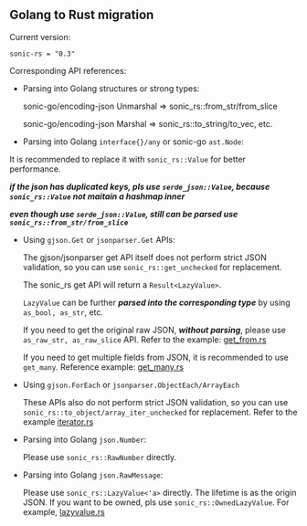## Golang to Rust migration

Current version:

`sonic-rs = "0.3"`

Corresponding API references:

- Parsing into Golang structures or strong types:

  sonic-go/encoding-json Unmarshal => sonic_rs::from_str/from_slice

  sonic-go/encoding-json Marshal => sonic_rs::to_string/to_vec, etc.

- Parsing into Golang `interface{}/any` or sonic-go `ast.Node`:

 It is recommended to replace it with `sonic_rs::Value` for better performance.

  ***if the json has duplicated keys, pls use `serde_json::Value`, because `sonic_rs::Value` not maitain a hashmap inner***

  ***even though use `serde_json::Value`, still can be parsed use `sonic_rs::from_str/from_slice`***

- Using `gjson.Get` or `jsonparser.Get` APIs:

  The gjson/jsonparser get API itself does not perform strict JSON validation, so you can use `sonic_rs::get_unchecked` for replacement. 
  
  The sonic_rs get API will return a `Result<LazyValue>`.
  
  `LazyValue` can be further ***parsed into the corresponding type*** by using `as_bool, as_str`, etc. 
  
  If you need to get the original raw JSON, ***without parsing***, please use `as_raw_str, as_raw_slice` API. Refer to the example: [get_from.rs](../examples/get_from.rs)

  If you need to get multiple fields from JSON, it is recommended to use `get_many`. Reference example: [get_many.rs](../examples/get_many.rs)

- Using `gjson.ForEach` or `jsonparser.ObjectEach/ArrayEach`

  These APIs also do not perform strict JSON validation, so you can use `sonic_rs::to_object/array_iter_unchecked` for replacement. Refer to the example [iterator.rs](../examples/iterator.rs)

- Parsing into Golang `json.Number`:

  Please use `sonic_rs::RawNumber` directly.

- Parsing into Golang `json.RawMessage`:

  Please use `sonic_rs::LazyValue<'a>` directly. The lifetime is as the origin JSON. If you want to be owned, pls use `sonic_rs::OwnedLazyValue`. For example, [lazyvalue.rs](../examples/lazyvalue.rs)
